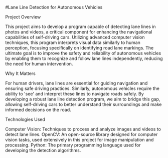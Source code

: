 #Lane Line Detection for Autonomous Vehicles

Project Overview

This project aims to develop a program capable of detecting lane lines in photos and videos, a critical component for enhancing the navigational capabilities of self-driving cars. Utilizing advanced computer vision techniques, this program interprets visual data similarly to human perception, focusing specifically on identifying road lane markings. The ultimate goal is to improve the safety and reliability of autonomous vehicles by enabling them to recognize and follow lane lines independently, reducing the need for human intervention.

Why It Matters

For human drivers, lane lines are essential for guiding navigation and ensuring safe driving practices. Similarly, autonomous vehicles require the ability to 'see' and interpret these lines to navigate roads safely. By developing a robust lane line detection program, we aim to bridge this gap, allowing self-driving cars to better understand their surroundings and make informed decisions on the road.

Technologies Used

Computer Vision: Techniques to process and analyze images and videos to detect lane lines.
OpenCV: An open-source library designed for computer vision tasks, used extensively in this project for image manipulation and processing.
Python: The primary programming language used for developing the detection algorithms.
